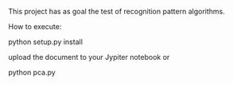 This project has as goal the test of recognition pattern algorithms.

How to execute:

python setup.py install

upload the document to your Jypiter notebook or

python pca.py